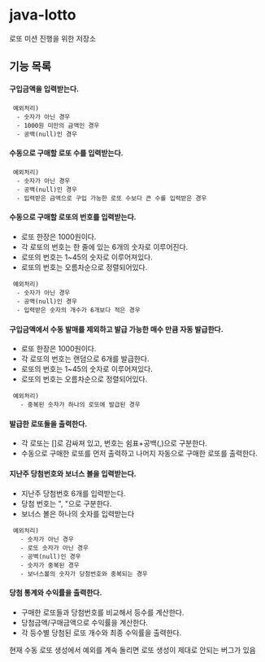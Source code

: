 # java-lotto
로또 미션 진행을 위한 저장소

## 기능 목록
#### 구입금액을 입력받는다.
 ```
  예외처리)
   - 숫자가 아닌 경우
   - 1000원 미만의 금액인 경우
   - 공백(null)인 경우
 ```

#### 수동으로 구매할 로또 수를 입력받는다.
 ```
  예외처리)
   - 숫자가 아닌 경우
   - 공백(null)인 경우
   - 입력받은 금액으로 구입 가능한 로또 수보다 큰 수를 입력받은 경우
 ```

#### 수동으로 구매할 로또의 번호를 입력받는다.

 - 로또 한장은 1000원이다.
 - 각 로또의 번호는 한 줄에 있는 6개의 숫자로 이루어진다.
 - 로또의 번호는 1~45의 숫자로 이루어져있다.
 - 로또의 번호는 오름차순으로 정렬되어있다.
 ```
  예외처리)
   - 숫자가 아닌 경우
   - 공백(null)인 경우
   - 입력받은 숫자의 개수가 6개보다 적은 경우
 ```

#### 구입금액에서 수동 발매를 제외하고 발급 가능한 매수 만큼 자동 발급한다.

 - 로또 한장은 1000원이다.
 - 각 로또의 번호는 랜덤으로 6개를 발급한다.
 - 로또의 번호는 1~45의 숫자로 이루어져있다.
 - 로또의 번호는 오름차순으로 정렬되어있다.
 ```
  예외처리)
    - 중복된 숫자가 하나의 로또에 발급된 경우
 ```

#### 발급한 로또들을 출력한다.

 - 각 로또는 []로 감싸져 있고, 번호는 쉼표+공백(,)으로 구분한다.
 - 수동으로 구매한 로또를 먼저 출력하고 나머지 자동으로 구매한 로또를 출력한다.

#### 지난주 당첨번호와 보너스 볼을 입력받는다.

 - 지난주 당첨번호 6개를 입력받는다.
 - 당첨 번호는 ", "으로 구분한다.
 - 보너스 볼은 하나의 숫자를 입력받는다
  ```
   예외처리)
     - 숫자가 아닌 경우
     - 로또 숫자가 아닌 경우
     - 공백(null)인 경우
     - 숫자가 중복된 경우
     - 보너스볼의 숫자가 당첨번호와 중복되는 경우
  ```

#### 당첨 통계와 수익률을 출력한다.

 - 구매한 로또들과 당첨번호를 비교해서 등수를 계산한다.
 - 당첨금액/구매금액으로 수익률을 계산한다.
 - 각 등수별 당첨된 로또 개수와 최종 수익률을 출력한다.



현재 수동 로또 생성에서 예외를 계속 돌리면 로또 생성이 제대로 안되는 버그가 있음